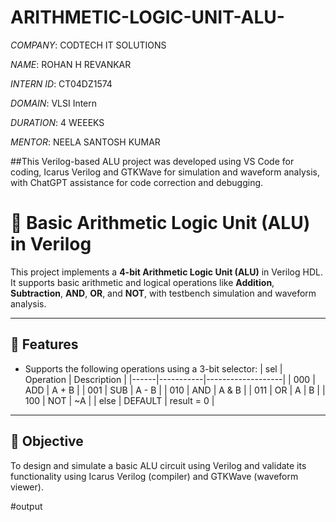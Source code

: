 # ARITHMETIC-LOGIC-UNIT-ALU-

*COMPANY*: CODTECH IT SOLUTIONS

*NAME*: ROHAN H REVANKAR

*INTERN ID*: CT04DZ1574 

*DOMAIN*: VLSI Intern

*DURATION*: 4 WEEEKS

*MENTOR*: NEELA SANTOSH KUMAR

##This Verilog-based ALU project was developed using VS Code for coding, Icarus Verilog and GTKWave for simulation and waveform analysis, with ChatGPT assistance for code correction and debugging.

# 🧮 Basic Arithmetic Logic Unit (ALU) in Verilog

This project implements a **4-bit Arithmetic Logic Unit (ALU)** in Verilog HDL. It supports basic arithmetic and logical operations like **Addition**, **Subtraction**, **AND**, **OR**, and **NOT**, with testbench simulation and waveform analysis.

---

## 📌 Features

- Supports the following operations using a 3-bit selector:
  | sel  | Operation | Description       |
  |------|-----------|-------------------|
  | 000  | ADD       | A + B             |
  | 001  | SUB       | A - B             |
  | 010  | AND       | A & B             |
  | 011  | OR        | A \| B            |
  | 100  | NOT       | ~A                |
  | else | DEFAULT   | result = 0        |

---

## 🧠 Objective

To design and simulate a basic ALU circuit using Verilog and validate its functionality using Icarus Verilog (compiler) and GTKWave (waveform viewer).

#output

